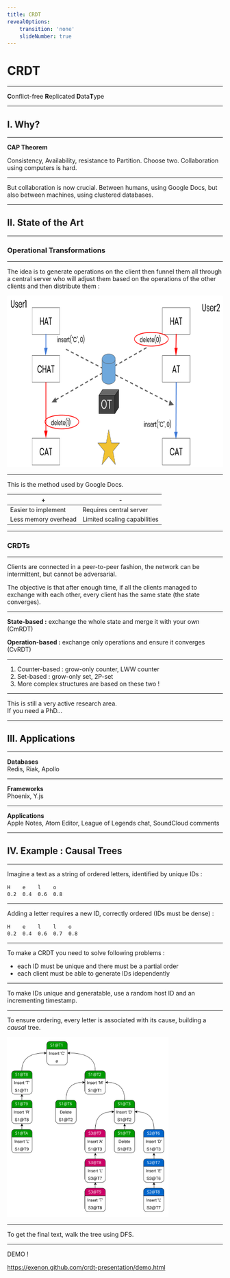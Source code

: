 ```yaml
---
title: CRDT
revealOptions:
    transition: 'none'
    slideNumber: true
---
```

<link rel="stylesheet" href="https://use.fontawesome.com/releases/v5.0.13/css/all.css" integrity="sha384-DNOHZ68U8hZfKXOrtjWvjxusGo9WQnrNx2sqG0tfsghAvtVlRW3tvkXWZh58N9jp" crossorigin="anonymous">
<h1>CRDT</h1>

---

<b>C</b>onflict-free <b>R</b>eplicated <b>D</b>ata<b>T</b>ype

---

<h2>I. Why?</h2>

---

__CAP Theorem__

Consistency, Availability, resistance to Partition. Choose two.
Collaboration using computers is hard.

---

But collaboration is now crucial. Between humans, using Google Docs, but also between machines,
using clustered databases.

---

<h2>II. State of the Art</h2>

---

<h3>Operational Transformations</h3>

---

The idea is to generate operations on the client then funnel them all through a central
server who will adjust them based on the operations of the other clients and then
distribute them :

<img src="static/ot.png" height="400px">

---

This is the method used by Google Docs.

| + | - |
|---|---|
|Easier to implement | Requires central server |
|Less memory overhead | Limited scaling capabilities |

---

<h3>CRDTs</h3>

---

Clients are connected in a peer-to-peer fashion, the network can be intermittent,
but cannot be adversarial.  

The objective is that after enough time, if all the clients managed to exchange
with each other, every client has the same state (the state converges).

---

__State-based :__ exchange the whole state and merge it with your own (CmRDT)  
  
__Operation-based :__ exchange only operations and ensure it converges (CvRDT)  

---

1. Counter-based : grow-only counter, LWW counter
2. Set-based : grow-only set, 2P-set
3. More complex structures are based on these two !

---

This is still a very active research area.  
If you need a PhD...

---

<h2>III. Applications</h2>

---

__Databases__  
Redis, Riak, Apollo

---

__Frameworks__  
Phoenix, Y.js

---

__Applications__  
Apple Notes, Atom Editor, League of Legends chat, SoundCloud comments

---

<h2>IV. Example : Causal Trees</h2>

---

Imagine a text as a string of ordered letters, identified by unique IDs :

```
H    e    l    o
0.2  0.4  0.6  0.8
```

---

Adding a letter requires a new ID, correctly ordered (IDs must be dense) :

```
H    e    l    l    o
0.2  0.4  0.6  0.7  0.8
```

---

To make a CRDT you need to solve following problems :
- each ID must be unique and there must be a partial order
- each client must be able to generate IDs idependently

---

To make IDs unique and generatable, use a random host ID and an incrementing timestamp.

---

To ensure ordering, every letter is associated with its cause, building a *causal* tree.

<img src="static/tree.svg" height="400px" style="background: white; padding: 10px"/>

---

To get the final text, walk the tree using DFS.

---

DEMO !  

<a href="https://exenon.github.com/crdt-presentation/crdt.html">https://exenon.github.com/crdt-presentation/demo.html</a>

